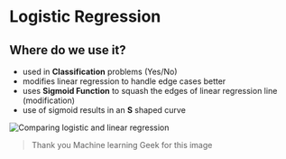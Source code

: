 # Logistic Regression

## Where do we use it?

- used in **Classification** problems (Yes/No)
- modifies linear regression to handle edge cases better
- uses **Sigmoid Function** to squash the edges of linear regression line (modification)
- use of sigmoid results in an **S** shaped curve

![Comparing logistic and linear regression](https://machinelearninggeek.com/wp-content/uploads/2020/09/0_LeezUk9jfv6X7DG-.png)

> Thank you Machine learning Geek for this image
